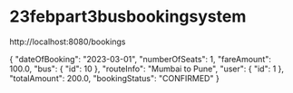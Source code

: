 # 23febpart3busbookingsystem


http://localhost:8080/bookings


{
    "dateOfBooking": "2023-03-01",
    "numberOfSeats": 1,
    "fareAmount": 100.0,
    "bus": {
        "id": 10
    },
    "routeInfo": "Mumbai to Pune",
    "user": {
        "id": 1
    },
    "totalAmount": 200.0,
    "bookingStatus": "CONFIRMED"
}
